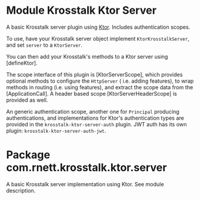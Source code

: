 # Module Krosstalk Ktor Server

A basic Krosstalk server plugin using [Ktor](https://ktor.io/). Includes authentication scopes.

To use, have your Krosstalk server object implement `KtorKrosstalkServer`, and set `server` to a `KtorServer`.

You can then add your Krosstalk's methods to a Ktor server using [defineKtor].

The scope interface of this plugin is [KtorServerScope], which provides optional methods to configure the `HttpServer` (
i.e. adding features), to wrap methods in routing (i.e. using features), and extract the scope data from
the [ApplicationCall]. A header based scope [KtorServerHeaderScope] is provided as well.

An generic authentication scope, another one for `Principal` producing authentications, and implementations for Ktor's
authentication types are provided in the `krosstalk-ktor-server-auth` plugin. JWT auth has its own
plugin: `krosstalk-ktor-server-auth-jwt`.

# Package com.rnett.krosstalk.ktor.server

A basic Krosstalk server implementation using Ktor. See module description.